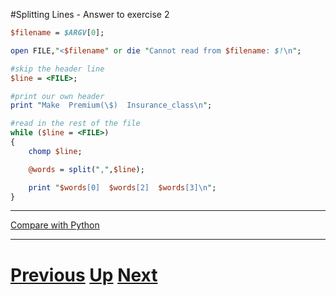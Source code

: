 #Splitting Lines - Answer to exercise 2

```perl
$filename = $ARGV[0];

open FILE,"<$filename" or die "Cannot read from $filename: $!\n";

#skip the header line
$line = <FILE>;

#print our own header
print "Make  Premium(\$)  Insurance_class\n";

#read in the rest of the file
while ($line = <FILE>)
{
    chomp $line;

    @words = split(",",$line);

    print "$words[0]  $words[2]  $words[3]\n";
}
```

***

[Compare with Python](../beginning_python/splitting_answer2.md)

***

# [Previous](splitting.md) [Up](README.md) [Next](splitting.md)

